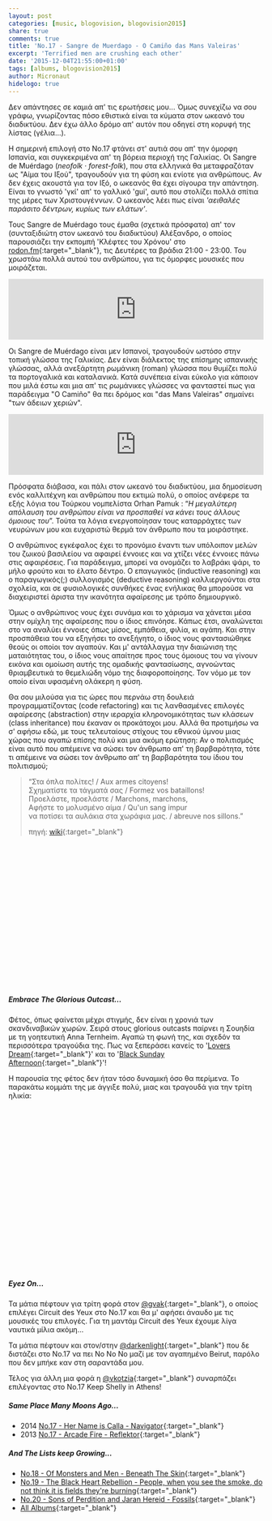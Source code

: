 ```yaml
---
layout: post
categories: [music, blogovision, blogovision2015]
share: true
comments: true
title: 'No.17 - Sangre de Muerdago - O Camiño das Mans Valeiras'
excerpt: 'Terrified men are crushing each other'
date: '2015-12-04T21:55:00+01:00'
tags: [albums, blogovision2015]
author: Micronaut
hidelogo: true
---
```

Δεν απάντησες σε καμιά απ' τις ερωτήσεις μου... Όμως συνεχίζω να σου γράφω, γνωρίζοντας πόσο εθιστικά είναι τα κύματα στον ωκεανό του διαδικτύου. Δεν έχω άλλο δρόμο απ' αυτόν που οδηγεί στη κορυφή της λίστας (γέλια...).

Η σημερινή επιλογή στο Νο.17 φτάνει στ' αυτιά σου απ' την όμορφη Ισπανία, και συγκεκριμένα απ' τη βόρεια περιοχή της Γαλικίας. Οι Sangre de Muérdago (*neofolk · forest-folk*), που στα ελληνικά θα μεταφραζόταν ως "Αίμα του Ιξού", τραγουδούν για τη φύση και ενίοτε για ανθρώπους. Αν δεν έχεις ακουστά για τον Ιξό, ο ωκεανός θα έχει σίγουρα την απάντηση. Είναι το γνωστό 'γκί' απ' το γαλλικό 'gui', αυτό που στολίζει πολλά σπίτια της μέρες των Χριστουγέννων. Ο ωκεανός λέει πως είναι *'αειθαλές παράσιτο δέντρων, κυρίως των ελάτων'*.

Τους Sangre de Muérdago τους έμαθα (σχετικά πρόσφατα) απ' τον (συνταξιδιώτη στον ωκεανό του διαδικτύου) Αλέξανδρο, ο οποίος παρουσιάζει την εκπομπή 'Κλέφτες του Χρόνου' στο [rodon.fm](http://www.rodonfm.net/index.php/live){:target="_blank"}, τις Δευτέρες τα βράδια 21:00 - 23:00. Του χρωστάω πολλά αυτού του ανθρώπου, για τις όμορφες μουσικές που μοιράζεται.

<iframe style="border: 0; width: 100%; height: 120px;" src="https://bandcamp.com/EmbeddedPlayer/album=1461580194/size=large/bgcol=ffffff/linkcol=0687f5/tracklist=false/artwork=small/track=3659752010/transparent=true/" seamless><a href="http://sangredemuerdago.bandcamp.com/album/o-cami-o-das-mans-valeiras">O Camiño das Mans Valeiras by SANGRE DE MUERDAGO</a></iframe>

Οι Sangre de Muérdago είναι μεν Ισπανοί, τραγουδούν ωστόσο στην τοπική γλώσσα της Γαλικίας. Δεν είναι διάλεκτος της επίσημης ισπανικής γλώσσας, αλλά ανεξάρτητη ρωμάνικη (roman) γλώσσα που θυμίζει πολύ τα πορτογαλικά και καταλανικά. Κατά συνέπεια είναι εύκολο για κάποιον που μιλά έστω και μια απ' τις ρωμάνικες γλώσσες να φανταστεί πως για παράδειγμα "O Camiño" θα πει δρόμος και "das Mans Valeiras" σημαίνει "των άδειων χεριών".

<iframe style="border: 0; width: 100%; height: 120px;" src="https://bandcamp.com/EmbeddedPlayer/album=1461580194/size=large/bgcol=ffffff/linkcol=0687f5/tracklist=false/artwork=small/track=975811455/transparent=true/" seamless><a href="http://sangredemuerdago.bandcamp.com/album/o-cami-o-das-mans-valeiras">O Camiño das Mans Valeiras by SANGRE DE MUERDAGO</a></iframe>

Πρόσφατα διάβασα, και πάλι στον ωκεανό του διαδικτύου, μια δημοσίευση ενός καλλιτέχνη και ανθρώπου που εκτιμώ πολύ, ο οποίος ανέφερε τα εξής λόγια του Τούρκου νομπελίστα Orhan Pamuk : &ldquo;*Η μεγαλύτερη απόλαυση του ανθρώπου είναι να προσπαθεί να κάνει τους άλλους όμοιους του*&rdquo;. Τούτα τα λόγια ενεργοποίησαν τους καταρράχτες των νευρώνων μου και ευχαριστώ θερμά τον άνθρωπο που τα μοιράστηκε.

Ο ανθρώπινος εγκέφαλος έχει το προνόμιο έναντι των υπόλοιπον μελών του ζωικού βασιλείου να αφαιρεί έννοιες και να χτίζει νέες έννοιες πάνω στις αφαιρέσεις. Για παράδειγμα, μπορεί να ονομάζει το λαβράκι ψάρι, το μήλο φρούτο και το έλατο δέντρο. Ο επαγωγικός (inductive reasoning) και ο παραγωγικός(;) συλλογισμός (deductive reasoning) καλλιεργούνται στα σχολεία, και σε φυσιολογικές συνθήκες ένας ενήλικας θα μπορούσε να διαχειριστεί άριστα την ικανότητα αφαίρεσης με τρόπο δημιουργικό. 

Όμως ο ανθρώπινος νους έχει συνάμα και το χάρισμα να χάνεται μέσα στην ομίχλη της αφαίρεσης που ο ίδιος επινόησε. Κάπως έτσι, αναλώνεται στο να αναλύει έννοιες όπως μίσος, εμπάθεια, φιλία, κι αγάπη. Και στην προσπάθεια του να εξηγήσει το ανεξήγητο, ο ίδιος νους φαντασιώθηκε θεούς οι οποίοι τον αγαπούν. Και μ' αντάλλαγμα την διαιώνιση της ματαιότητας του, ο ίδιος νους απαίτησε προς τους όμοιους του να γίνουν εικόνα και ομοίωση αυτής της ομαδικής φαντασίωσης, αγνοώντας θριαμβευτικά το θεμελιώδη νόμο της διαφοροποίησης. Τον νόμο με τον οποίο είναι υφασμένη ολάκερη η φύση.

Θα σου μιλούσα για τις ώρες που περνάω στη δουλειά προγραμματίζοντας (code refactoring) και τις λανθασμένες επιλογές αφαίρεσης (abstraction) στην ιεραρχία κληρονομικότητας των κλάσεων (class inheritance) που έκαναν οι προκάτοχοι μου. Αλλά θα προτιμήσω να σ' αφήσω εδώ, με τους τελευταίους στίχους του εθνικού ύμνου μιας χώρας που αγαπώ επίσης πολύ και μια ακόμη ερώτηση: Αν ο πολιτισμός είναι αυτό που απέμεινε να σώσει τον άνθρωπο απ' τη βαρβαρότητα, τότε τι απέμεινε να σώσει τον άνθρωπο απ' τη βαρβαρότητα του ίδιου του πολιτισμού;

>&ldquo;Στα όπλα πολίτες! / Aux armes citoyens!<br/>
>Σχηματίστε τα τάγματά σας / Formez vos bataillons!<br/>
>Προελάστε, προελάστε / Marchons, marchons,<br/>
>Αφήστε το μολυσμένο αίμα / Qu'un sang impur<br/>
>να ποτίσει τα αυλάκια στα χωράφια μας. / abreuve nos sillons.&rdquo;<br/>
>
> πηγή: [wiki](http://el.wikipedia.org/wiki/%CE%97_%CE%9C%CE%B1%CF%83%CF%83%CE%B1%CE%BB%CE%B9%CF%8E%CF%84%CE%B9%CE%B4%CE%B1){:target="_blank"}

<iframe class="invisible center" width="95%" height="281" src="about:blank" data-src="https://player.vimeo.com/video/103779614"  frameborder="0">&nbsp;</iframe>

<div class="text-divider"></div>

##### Embrace The Glorious Outcast...

Φέτος, όπως φαίνεται μέχρι στιγμής, δεν είναι η χρονιά των σκανδιναβικών χωρών. Σειρά στους glorious outcasts παίρνει η Σουηδία με τη γοητευτική Anna Ternheim. Αγαπώ τη φωνή της, και σχεδόν τα περισσότερα τραγούδια της.  Πως να ξεπεράσει κανείς το '[Lovers Dream](https://www.youtube.com/watch?v=zebZVO0Xo3g){:target="_blank"}' και το '[Black Sunday Afternoon](https://www.youtube.com/watch?v=eFIwsHxFsmk){:target="_blank"}'!

Η παρουσία της φέτος δεν ήταν τόσο δυναμική όσο θα περίμενα. Το παρακάτω κομμάτι της με άγγιξε πολύ, μιας και τραγουδά για την τρίτη ηλικία:
 
<iframe class="invisible center" width="60%" height="320" src="about:blank" data-src="https://www.youtube.com/embed/mgPjU_mrBrk" frameborder="0" allowfullscreen>&nbsp;</iframe>

<div class="text-divider"></div>

##### <i class="fa fa-hand-o-right"></i> Eyez Οn...

Τα μάτια πέφτουν για τρίτη φορά στον [‏@gvak](http://voice-inertia.blogspot.nl/2015/12/blogovision-2015-17-circuit-des-yeux-in.html){:target="_blank"}, ο οποίος επιλέγει Circuit des Yeux στο Νο.17 και θα μ' αφήσει άναυδο με τις μουσικές του επιλογές. Για τη μαντάμ Circuit des Yeux έχουμε λίγα ναυτικά μίλια ακόμη...

Τα μάτια πέφτουν και στον/στην [@darkenlight](http://darkenlight.tumblr.com/post/134519054910/no17-beirut-no-no-no){:target="_blank"} που δε διστάζει στο Νο.17 να πει No No No μαζί με τον αγαπημένο Beirut, παρόλο που δεν μπήκε καν στη σαραντάδα μου.

Τέλος για άλλη μια φορά η [‏@vkotzia](https://suburbanwords.wordpress.com/2015/12/04/17-keep-shelly-in-athens-now-im-ready/){:target="_blank"} συναρπάζει επιλέγοντας στο No.17 Keep Shelly in Athens!


##### <i class="fa fa-hand-o-right"></i> Same Place Many Moons Ago...

* 2014 [No.17 - Her Name is Calla - Navigator](/music/blogovision/blogovision2014/blogovision2014-no17/){:target="_blank"}
* 2013 [No.17 - Arcade Fire - Reflektor](/music/blogovision/blogovision2013/blogovision2013-no17/){:target="_blank"}

##### <i class="fa fa-hand-o-right"></i> And The Lists keep Growing...

* [No.18 - Of Monsters and Men - Beneath The Skin](/music/blogovision/blogovision2015/blogovision2015-no18/){:target="_blank"}
* [No.19 - The Black Heart Rebellion - People, when you see the smoke, do not think it is fields they're burning](/music/blogovision/blogovision2015/blogovision2015-no19/){:target="_blank"}
* [No.20 - Sons of Perdition and Jaran Hereid - Fossils](/music/blogovision/blogovision2015/blogovision2015-no20/){:target="_blank"}
* [All Albums](/music/albums/2015/){:target="_blank"}
